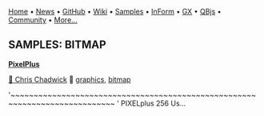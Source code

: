 [Home](https://qb64.com) • [News](../news.md) • [GitHub](https://github.com/QB64Official/qb64) • [Wiki](https://github.com/QB64Official/qb64/wiki) • [Samples](../samples.md) • [InForm](../inform.md) • [GX](../gx.md) • [QBjs](../qbjs.md) • [Community](../community.md) • [More...](../more.md)

## SAMPLES: BITMAP

**[PixelPlus](pixelplus/index.md)**

[🐝 Chris Chadwick](chris-chadwick.md) 🔗 [graphics](graphics.md), [bitmap](bitmap.md)

'~~~~~~~~~~~~~~~~~~~~~~~~~~~~~~~~~~~~~~~~~~~~~~~~~~~~~~~~~~~~~~~~~~~~~~~~~~~~ '  PIXELplus 256 Us...
